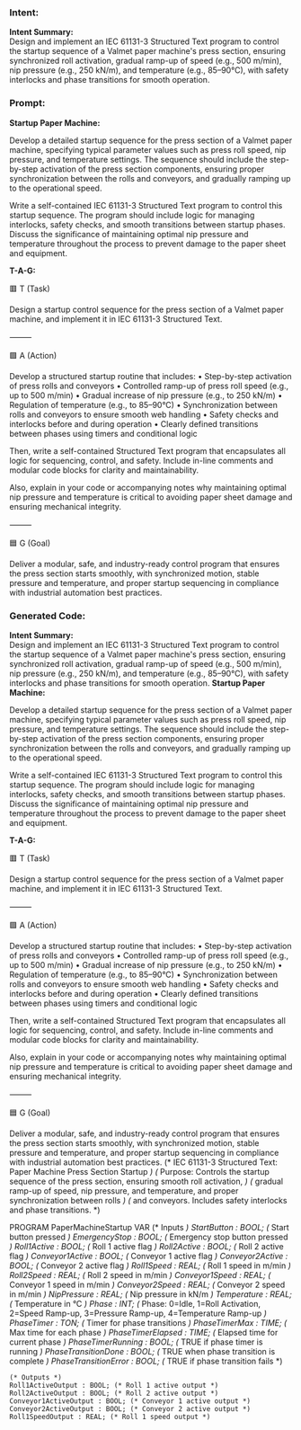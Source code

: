 ### Intent:
**Intent Summary:**  
Design and implement an IEC 61131-3 Structured Text program to control the startup sequence of a Valmet paper machine's press section, ensuring synchronized roll activation, gradual ramp-up of speed (e.g., 500 m/min), nip pressure (e.g., 250 kN/m), and temperature (e.g., 85–90°C), with safety interlocks and phase transitions for smooth operation.

### Prompt:
**Startup Paper Machine:**

Develop a detailed startup sequence for the press section of a Valmet paper machine, specifying typical parameter values such as press roll speed, nip pressure, and temperature settings. The sequence should include the step-by-step activation of the press section components, ensuring proper synchronization between the rolls and conveyors, and gradually ramping up to the operational speed.

Write a self-contained IEC 61131-3 Structured Text program to control this startup sequence. The program should include logic for managing interlocks, safety checks, and smooth transitions between startup phases. Discuss the significance of maintaining optimal nip pressure and temperature throughout the process to prevent damage to the paper sheet and equipment.

**T-A-G:**

🟥 T (Task)

Design a startup control sequence for the press section of a Valmet paper machine, and implement it in IEC 61131-3 Structured Text.

⸻

🟩 A (Action)

Develop a structured startup routine that includes:
	•	Step-by-step activation of press rolls and conveyors
	•	Controlled ramp-up of press roll speed (e.g., up to 500 m/min)
	•	Gradual increase of nip pressure (e.g., to 250 kN/m)
	•	Regulation of temperature (e.g., to 85–90°C)
	•	Synchronization between rolls and conveyors to ensure smooth web handling
	•	Safety checks and interlocks before and during operation
	•	Clearly defined transitions between phases using timers and conditional logic

Then, write a self-contained Structured Text program that encapsulates all logic for sequencing, control, and safety. Include in-line comments and modular code blocks for clarity and maintainability.

Also, explain in your code or accompanying notes why maintaining optimal nip pressure and temperature is critical to avoiding paper sheet damage and ensuring mechanical integrity.

⸻

🟦 G (Goal)

Deliver a modular, safe, and industry-ready control program that ensures the press section starts smoothly, with synchronized motion, stable pressure and temperature, and proper startup sequencing in compliance with industrial automation best practices.

### Generated Code:
**Intent Summary:**  
Design and implement an IEC 61131-3 Structured Text program to control the startup sequence of a Valmet paper machine's press section, ensuring synchronized roll activation, gradual ramp-up of speed (e.g., 500 m/min), nip pressure (e.g., 250 kN/m), and temperature (e.g., 85–90°C), with safety interlocks and phase transitions for smooth operation.
**Startup Paper Machine:**

Develop a detailed startup sequence for the press section of a Valmet paper machine, specifying typical parameter values such as press roll speed, nip pressure, and temperature settings. The sequence should include the step-by-step activation of the press section components, ensuring proper synchronization between the rolls and conveyors, and gradually ramping up to the operational speed.

Write a self-contained IEC 61131-3 Structured Text program to control this startup sequence. The program should include logic for managing interlocks, safety checks, and smooth transitions between startup phases. Discuss the significance of maintaining optimal nip pressure and temperature throughout the process to prevent damage to the paper sheet and equipment.

**T-A-G:**

🟥 T (Task)

Design a startup control sequence for the press section of a Valmet paper machine, and implement it in IEC 61131-3 Structured Text.

⸻

🟩 A (Action)

Develop a structured startup routine that includes:
	•	Step-by-step activation of press rolls and conveyors
	•	Controlled ramp-up of press roll speed (e.g., up to 500 m/min)
	•	Gradual increase of nip pressure (e.g., to 250 kN/m)
	•	Regulation of temperature (e.g., to 85–90°C)
	•	Synchronization between rolls and conveyors to ensure smooth web handling
	•	Safety checks and interlocks before and during operation
	•	Clearly defined transitions between phases using timers and conditional logic

Then, write a self-contained Structured Text program that encapsulates all logic for sequencing, control, and safety. Include in-line comments and modular code blocks for clarity and maintainability.

Also, explain in your code or accompanying notes why maintaining optimal nip pressure and temperature is critical to avoiding paper sheet damage and ensuring mechanical integrity.

⸻

🟦 G (Goal)

Deliver a modular, safe, and industry-ready control program that ensures the press section starts smoothly, with synchronized motion, stable pressure and temperature, and proper startup sequencing in compliance with industrial automation best practices.
(* IEC 61131-3 Structured Text: Paper Machine Press Section Startup *)
(* Purpose: Controls the startup sequence of the press section, ensuring smooth roll activation, *)
(* gradual ramp-up of speed, nip pressure, and temperature, and proper synchronization between rolls *)
(* and conveyors. Includes safety interlocks and phase transitions. *)

PROGRAM PaperMachineStartup
VAR
    (* Inputs *)
    StartButton : BOOL; (* Start button pressed *)
    EmergencyStop : BOOL; (* Emergency stop button pressed *)
    Roll1Active : BOOL; (* Roll 1 active flag *)
    Roll2Active : BOOL; (* Roll 2 active flag *)
    Conveyor1Active : BOOL; (* Conveyor 1 active flag *)
    Conveyor2Active : BOOL; (* Conveyor 2 active flag *)
    Roll1Speed : REAL; (* Roll 1 speed in m/min *)
    Roll2Speed : REAL; (* Roll 2 speed in m/min *)
    Conveyor1Speed : REAL; (* Conveyor 1 speed in m/min *)
    Conveyor2Speed : REAL; (* Conveyor 2 speed in m/min *)
    NipPressure : REAL; (* Nip pressure in kN/m *)
    Temperature : REAL; (* Temperature in °C *)
    Phase : INT; (* Phase: 0=Idle, 1=Roll Activation, 2=Speed Ramp-up, 3=Pressure Ramp-up, 4=Temperature Ramp-up *)
    PhaseTimer : TON; (* Timer for phase transitions *)
    PhaseTimerMax : TIME; (* Max time for each phase *)
    PhaseTimerElapsed : TIME; (* Elapsed time for current phase *)
    PhaseTimerRunning : BOOL; (* TRUE if phase timer is running *)
    PhaseTransitionDone : BOOL; (* TRUE when phase transition is complete *)
    PhaseTransitionError : BOOL; (* TRUE if phase transition fails *)

    (* Outputs *)
    Roll1ActiveOutput : BOOL; (* Roll 1 active output *)
    Roll2ActiveOutput : BOOL; (* Roll 2 active output *)
    Conveyor1ActiveOutput : BOOL; (* Conveyor 1 active output *)
    Conveyor2ActiveOutput : BOOL; (* Conveyor 2 active output *)
    Roll1SpeedOutput : REAL; (* Roll 1 speed output *)
